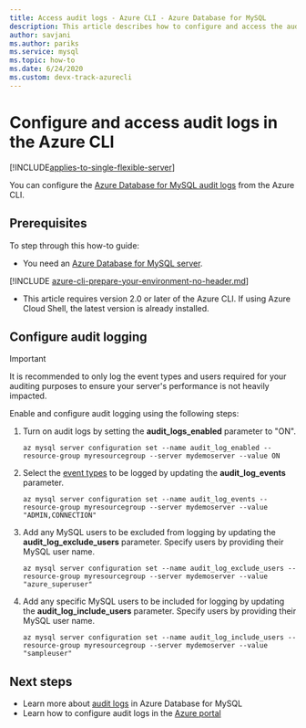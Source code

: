 ```yaml
---
title: Access audit logs - Azure CLI - Azure Database for MySQL
description: This article describes how to configure and access the audit logs in Azure Database for MySQL from the Azure CLI.
author: savjani
ms.author: pariks
ms.service: mysql
ms.topic: how-to
ms.date: 6/24/2020 
ms.custom: devx-track-azurecli
---
```


# Configure and access audit logs in the Azure CLI

[!INCLUDE[applies-to-single-flexible-server](includes/applies-to-single-flexible-server.md)]

You can configure the [Azure Database for MySQL audit logs](concepts-audit-logs.md) from the Azure CLI.

## Prerequisites

To step through this how-to guide:

- You need an [Azure Database for MySQL server](quickstart-create-mysql-server-database-using-azure-portal.md).

[!INCLUDE [azure-cli-prepare-your-environment-no-header.md](../../includes/azure-cli-prepare-your-environment-no-header.md)]

- This article requires version 2.0 or later of the Azure CLI. If using Azure Cloud Shell, the latest version is already installed.

## Configure audit logging

>[!IMPORTANT]
> It is recommended to only log the event types and users required for your auditing purposes to ensure your server's performance is not heavily impacted.

Enable and configure audit logging using the following steps:

1. Turn on audit logs by setting the **audit_logs_enabled** parameter to "ON". 
    ```azurecli-interactive
    az mysql server configuration set --name audit_log_enabled --resource-group myresourcegroup --server mydemoserver --value ON
    ```

1. Select the [event types](concepts-audit-logs.md#configure-audit-logging) to be logged by updating the **audit_log_events** parameter.
    ```azurecli-interactive
    az mysql server configuration set --name audit_log_events --resource-group myresourcegroup --server mydemoserver --value "ADMIN,CONNECTION"
    ```

1. Add any MySQL users to be excluded from logging by updating the **audit_log_exclude_users** parameter. Specify users by providing their MySQL user name.
    ```azurecli-interactive
    az mysql server configuration set --name audit_log_exclude_users --resource-group myresourcegroup --server mydemoserver --value "azure_superuser"
    ```

1. Add any specific MySQL users to be included for logging by updating the **audit_log_include_users** parameter. Specify users by providing their MySQL user name.
    ```azurecli-interactive
    az mysql server configuration set --name audit_log_include_users --resource-group myresourcegroup --server mydemoserver --value "sampleuser"
    ```

## Next steps
- Learn more about [audit logs](concepts-audit-logs.md) in Azure Database for MySQL
- Learn how to configure audit logs in the [Azure portal](howto-configure-audit-logs-portal.md)
